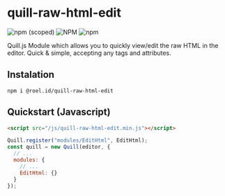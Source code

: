 
# quill-raw-html-edit

![npm (scoped)](https://img.shields.io/npm/v/@roel.id/quill-raw-html-edit?style=plastic)
![NPM](https://img.shields.io/npm/l/@roel.id/quill-raw-html-edit?style=plastic)
![npm](https://img.shields.io/npm/dm/@roel.id/quill-raw-html-edit?style=plastic)

Quill.js Module which allows you to quickly view/edit the raw HTML in the editor. Quick & simple, accepting any tags and attributes.

## Instalation
`npm i @roel.id/quill-raw-html-edit`

## Quickstart (Javascript)

``` html
<script src="/js/quill-raw-html-edit.min.js"></script>
```

``` js
Quill.register("modules/EditHtml", EditHtml);
const quill = new Quill(editor, {
  // ...
  modules: {
    // ...
    EditHtml: {}
  }
});
```